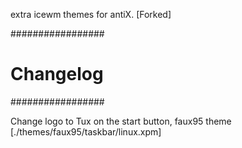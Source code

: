 extra icewm themes for antiX.  [Forked]


#################
#   Changelog   #
#################

Change logo to Tux on the start button, faux95 theme  [./themes/faux95/taskbar/linux.xpm]
